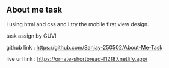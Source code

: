 ## About me task 
I using html and css and I try the mobile first view design.


task assign by GUVI


github link : https://github.com/Sanjay-250502/About-Me-Task

live url link : https://ornate-shortbread-f12f87.netlify.app/
